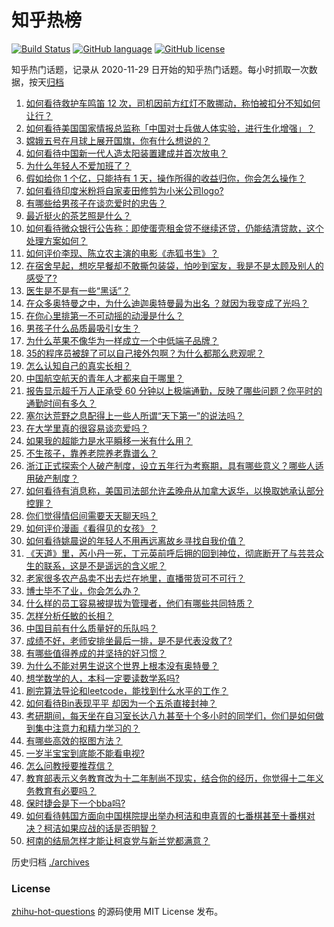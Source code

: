 # 知乎热榜
[![Build Status](https://github.com/ToWeLong/zhihu-hot-questions/workflows/CI/badge.svg)](https://github.com/ToWeLong/zhihu-hot-questions/actions)
[![GitHub language](https://img.shields.io/badge/language-golang-orange.svg)](https://golang.org/)
[![GitHub license](https://img.shields.io/github/license/ToWeLong/zhihu-hot-questions)](https://github.com/ToWeLong/zhihu-hot-questions/blob/main/LICENSE)

知乎热门话题，记录从 2020-11-29 日开始的知乎热门话题。每小时抓取一次数据，按天[归档](./archives)

<!-- BEGIN -->

1. [如何看待救护车鸣笛 12 次，司机因前方红灯不敢挪动，称怕被扣分不知如何让行？](https://www.zhihu.com/question/433256801)
1. [如何看待美国国家情报总监称「中国对士兵做人体实验，进行生化增强」？](https://www.zhihu.com/question/433353584)
1. [嫦娥五号在月球上展开国旗，你有什么想说的？](https://www.zhihu.com/question/433319272)
1. [如何看待中国新一代人造太阳装置建成并首次放电？](https://www.zhihu.com/question/433303541)
1. [为什么年轻人不爱加班了？](https://www.zhihu.com/question/418784883)
1. [假如给你 1 个亿，只能持有 1 天，操作所得的收益归你，你会怎么操作？](https://www.zhihu.com/question/433016646)
1. [如何看待印度米粉将自家麦田修剪为小米公司logo?](https://www.zhihu.com/question/432969846)
1. [有哪些给男孩子在谈恋爱时的忠告？](https://www.zhihu.com/question/277221676)
1. [最近挺火的茶艺照是什么？](https://www.zhihu.com/question/405920242)
1. [如何看待微众银行公告称：即使蛋壳租金贷不继续还贷，仍能结清贷款，这个处理方案如何？](https://www.zhihu.com/question/433311824)
1. [如何评价李现、陈立农主演的电影《赤狐书生》？](https://www.zhihu.com/question/433161214)
1. [在宿舍早起，想吃早餐却不敢撕包装袋，怕吵到室友，我是不是太顾及别人的感受了?](https://www.zhihu.com/question/432345011)
1. [医生是不是有一些“黑话”？](https://www.zhihu.com/question/393090221)
1. [在众多奥特曼之中，为什么迪迦奥特曼最为出名 ？就因为我变成了光吗？](https://www.zhihu.com/question/432717748)
1. [在你心里排第一不可动摇的动漫是什么？](https://www.zhihu.com/question/425737196)
1. [男孩子什么品质最吸引女生？](https://www.zhihu.com/question/21217244)
1. [为什么苹果不像华为一样成立一个中低端子品牌？](https://www.zhihu.com/question/430047433)
1. [35的程序员被辞了可以自己接外包啊？为什么都那么悲观呢？](https://www.zhihu.com/question/423307803)
1. [怎么认知自己的真实长相？](https://www.zhihu.com/question/325038574)
1. [中国航空航天的青年人才都来自于哪里？](https://www.zhihu.com/question/432980926)
1. [报告显示超千万人正承受 60 分钟以上极端通勤，反映了哪些问题？你平时的通勤时间有多久？](https://www.zhihu.com/question/433393354)
1. [塞尔达荒野之息配得上一些人所谓“天下第一”的说法吗？](https://www.zhihu.com/question/432526959)
1. [在大学里真的很容易谈恋爱吗？](https://www.zhihu.com/question/417641314)
1. [如果我的超能力是水平瞬移一米有什么用？](https://www.zhihu.com/question/432319904)
1. [不生孩子，靠养老院养老靠谱么？](https://www.zhihu.com/question/431860582)
1. [浙江正式探索个人破产制度，设立五年行为考察期，具有哪些意义？哪些人适用破产制度？](https://www.zhihu.com/question/433280992)
1. [如何看待有消息称，美国司法部允许孟晚舟从加拿大返华，以换取她承认部分控罪？](https://www.zhihu.com/question/433264027)
1. [你们觉得情侣间需要天天聊天吗？](https://www.zhihu.com/question/358334962)
1. [如何评价漫画《看得见的女孩》？](https://www.zhihu.com/question/314672402)
1. [如何看待姚晨说的年轻人不用再远离故乡寻找自我价值？](https://www.zhihu.com/question/433302545)
1. [《天道》里，芮小丹一死，丁元英前呼后拥的回到神位，彻底断开了与芸芸众生的联系，这是不是遥远的含义呢？](https://www.zhihu.com/question/406227034)
1. [老家很多农产品卖不出去烂在地里，直播带货可不可行？](https://www.zhihu.com/question/433303192)
1. [博士毕不了业，你会怎么办？](https://www.zhihu.com/question/354151655)
1. [什么样的员工容易被提拔为管理者，他们有哪些共同特质？](https://www.zhihu.com/question/283897068)
1. [怎样分析任敏的长相？](https://www.zhihu.com/question/308336395)
1. [中国目前有什么质量好的乐队吗？](https://www.zhihu.com/question/372899531)
1. [成绩不好，老师安排坐最后一排，是不是代表没救了?](https://www.zhihu.com/question/432912971)
1. [有哪些值得养成的并坚持的好习惯？](https://www.zhihu.com/question/430187392)
1. [为什么不能对男生说这个世界上根本没有奥特曼？](https://www.zhihu.com/question/432592679)
1. [想学数学的人，本科一定要读数学系吗?](https://www.zhihu.com/question/428347046)
1. [刷完算法导论和leetcode，能找到什么水平的工作？](https://www.zhihu.com/question/50039053)
1. [如何看待Bin表现平平 却因为一个五杀直接封神？](https://www.zhihu.com/question/429480851)
1. [考研期间，每天坐在自习室长达八九甚至十个多小时的同学们，你们是如何做到集中注意力和精力学习的？](https://www.zhihu.com/question/58537581)
1. [有哪些高效的抠图方法？](https://www.zhihu.com/question/20603867)
1. [一岁半宝宝到底能不能看电视?](https://www.zhihu.com/question/429733442)
1. [怎么问教授要推荐信？](https://www.zhihu.com/question/20780166)
1. [教育部表示义务教育改为十二年制尚不现实，结合你的经历，你觉得十二年义务教育有必要吗？](https://www.zhihu.com/question/433129731)
1. [保时捷会是下一个bba吗?](https://www.zhihu.com/question/431591883)
1. [如何看待韩国方面向中国棋院提出举办柯洁和申真胥的七番棋甚至十番棋对决？柯洁如果应战的话是否明智？](https://www.zhihu.com/question/433056729)
1. [柯南的结局怎样才能让柯哀党与新兰党都满意？](https://www.zhihu.com/question/374075522)

<!-- END -->

历史归档 [./archives](./archives)


### License
[zhihu-hot-questions](https://github.com/towelong/zhihu-hot-questions) 的源码使用 MIT License 发布。